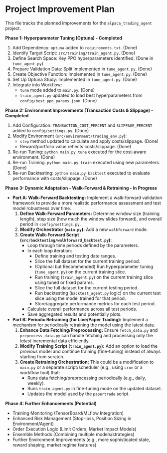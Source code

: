 # Project Improvement Plan

This file tracks the planned improvements for the `alpaca_trading_agent` project.

**Phase 1: Hyperparameter Tuning (Optuna) - Completed**

1.  Add Dependency: `optuna` added to `requirements.txt`. (Done)
2.  Identify Target Script: `src/training/train_agent.py`. (Done)
3.  Define Search Space: Key PPO hyperparameters identified. (Done in `tune_agent.py`)
4.  Prepare Validation Data: Split implemented in `tune_agent.py`. (Done)
5.  Create Objective Function: Implemented in `tune_agent.py`. (Done)
6.  Set Up Optuna Study: Implemented in `tune_agent.py`. (Done)
7.  Integrate into Workflow:
    *   `tune` mode added to `main.py`. (Done)
    *   `train_agent.py` updated to load best hyperparameters from `config/best_ppo_params.json`. (Done)

**Phase 2: Environment Improvements (Transaction Costs & Slippage) - Completed**

1.  Add Configuration: `TRANSACTION_COST_PERCENT` and `SLIPPAGE_PERCENT` added to `config/settings.py`. (Done)
2.  Modify Environment (`src/environment/trading_env.py`):
    *   `step` method updated to calculate and apply costs/slippage. (Done)
    *   Reward/portfolio value reflects costs/slippage. (Done)
3.  Re-run Tuning: `python main.py tune` executed for the cost-aware environment. (Done)
4.  Re-run Training: `python main.py train` executed using new parameters. (Done)
5.  Re-run Backtesting: `python main.py backtest` executed to evaluate performance with costs/slippage. (Done)

**Phase 3: Dynamic Adaptation - Walk-Forward & Retraining - In Progress**

*   **Part A: Walk-Forward Backtesting:** Implement a walk-forward validation framework to provide a more realistic performance assessment and test model robustness over time.
    1.  **Define Walk-Forward Parameters:** Determine window size (training length), step size (how much the window slides forward), and overall period in `config/settings.py`.
    2.  **Modify Orchestrator (`main.py`):** Add a new `walkforward` mode.
    3.  **Create Walk-Forward Script (`src/backtesting/walkforward_backtest.py`):**
        *   Loop through time periods defined by the parameters.
        *   In each loop iteration:
            *   Define training and testing date ranges.
            *   Slice the full dataset for the current training period.
            *   (Optional but Recommended) Run hyperparameter tuning (`tune_agent.py`) on the current training slice.
            *   Run training (`train_agent.py`) on the current training slice using tuned or fixed params.
            *   Slice the full dataset for the current testing period.
            *   Run backtesting (`backtest_agent.py` logic) on the current test slice using the model trained for that period.
            *   Store/aggregate performance metrics for each test period.
        *   Calculate overall performance across all test periods.
        *   Save aggregated results and potentially plots.
*   **Part B: Periodic Retraining (for Live/Paper Trading):** Implement a mechanism for periodically retraining the model using the latest data.
    1.  **Enhance Data Fetching/Preprocessing:** Ensure `fetch_data.py` and `preprocess_data.py` can handle fetching and processing only the *latest* incremental data efficiently.
    2.  **Modify Training Script (`train_agent.py`):** Add an option to load the *previous* model and continue training (fine-tuning) instead of always starting from scratch.
    3.  **Create Retraining Orchestration:** This could be a modification to `main.py` or a separate script/scheduler (e.g., using `cron` or a workflow tool) that:
        *   Runs data fetching/preprocessing periodically (e.g., daily, weekly).
        *   Runs `train_agent.py` in fine-tuning mode on the updated dataset.
        *   Updates the model used by the `papertrade` script.

**Phase 4: Further Enhancements (Potential)**

*   Training Monitoring (TensorBoard/MLflow Integration)
*   Enhanced Risk Management (Stop-loss, Position Sizing in Environment/Agent)
*   Order Execution Logic (Limit Orders, Market Impact Models)
*   Ensemble Methods (Combining multiple models/strategies)
*   Further Environment Improvements (e.g., more sophisticated state, reward shaping, market regime features)

